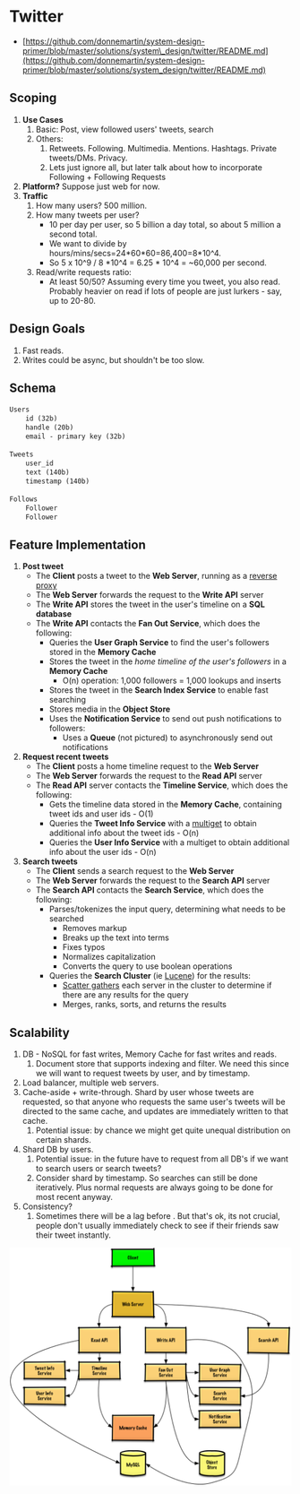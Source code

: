 # Twitter

* [https://github.com/donnemartin/system-design-primer/blob/master/solutions/system\_design/twitter/README.md](https://github.com/donnemartin/system-design-primer/blob/master/solutions/system_design/twitter/README.md)

## Scoping

1. **Use Cases**
   1. Basic: Post, view followed users' tweets, search  
   2. Others:  
      1. Retweets. Following. Multimedia. Mentions. Hashtags.  Private tweets/DMs. Privacy. 
      2. Lets just ignore all, but later talk about how to incorporate Following + Following Requests    
2. **Platform?** Suppose just web for now. 
3. **Traffic**
   1. How many users? 500 million. 
   2. How many tweets per user?
      * 10 per day per user, so 5 billion a day total, so about 5 million a second total. 
      * We want to divide by hours/mins/secs=24\*60\*60=86,400=8\*10^4. 
      * So 5 x 10^9 / 8 \*10^4 = 6.25 \* 10^4 = ~60,000 per second. 
   3. Read/write requests ratio: 
      * At least 50/50? Assuming every time you tweet, you also read. Probably heavier on read if lots of people are just lurkers - say, up to 20-80. 

## **Design Goals**

1. Fast reads. 
2. Writes could be async, but shouldn't be too slow. 

## **Schema**

```text
Users 
    id (32b)
    handle (20b)
    email - primary key (32b)

Tweets 
    user_id 
    text (140b)
    timestamp (140b)    
    
Follows 
    Follower
    Follower
```

## Feature Implementation 

1. **Post tweet** 
   * The **Client** posts a tweet to the **Web Server**, running as a [reverse proxy](https://github.com/donnemartin/system-design-primer#reverse-proxy-web-server)
   * The **Web Server** forwards the request to the **Write API** server
   * The **Write API** stores the tweet in the user's timeline on a **SQL database**
   * The **Write API** contacts the **Fan Out Service**, which does the following:
     * Queries the **User Graph Service** to find the user's followers stored in the **Memory Cache**
     * Stores the tweet in the _home timeline of the user's followers_ in a **Memory Cache**
       * O\(n\) operation: 1,000 followers = 1,000 lookups and inserts
     * Stores the tweet in the **Search Index Service** to enable fast searching
     * Stores media in the **Object Store**
     * Uses the **Notification Service** to send out push notifications to followers:
       * Uses a **Queue** \(not pictured\) to asynchronously send out notifications
2. **Request recent tweets** 
   * The **Client** posts a home timeline request to the **Web Server**
   * The **Web Server** forwards the request to the **Read API** server
   * The **Read API** server contacts the **Timeline Service**, which does the following:
     * Gets the timeline data stored in the **Memory Cache**, containing tweet ids and user ids - O\(1\)
     * Queries the **Tweet Info Service** with a [multiget](http://redis.io/commands/mget) to obtain additional info about the tweet ids - O\(n\)
     * Queries the **User Info Service** with a multiget to obtain additional info about the user ids - O\(n\)
3. **Search tweets**
   * The **Client** sends a search request to the **Web Server**
   * The **Web Server** forwards the request to the **Search API** server
   * The **Search API** contacts the **Search Service**, which does the following:
     * Parses/tokenizes the input query, determining what needs to be searched
       * Removes markup
       * Breaks up the text into terms
       * Fixes typos
       * Normalizes capitalization
       * Converts the query to use boolean operations
     * Queries the **Search Cluster** \(ie [Lucene](https://lucene.apache.org/)\) for the results:
       * [Scatter gathers](https://github.com/donnemartin/system-design-primer#under-development) each server in the cluster to determine if there are any results for the query
       * Merges, ranks, sorts, and returns the results

## Scalability

1. DB - NoSQL for fast writes, Memory Cache for fast writes and reads. 
   1. Document store that supports indexing and filter. We need this since we will want to request tweets by user, and by timestamp. 
2. Load balancer, multiple web servers.
3. Cache-aside + write-through. Shard by user whose tweets are requested, so that anyone who requests the same user's tweets will be directed to the same cache, and updates are immediately written to that cache. 
   1. Potential issue: by chance we might get quite unequal distribution on certain shards.  
4. Shard DB by users. 
   1. Potential issue: in the future have to request from all DB's if we want to search users or search tweets?
   2. Consider shard by timestamp. So searches can still be done iteratively. Plus normal requests are always going to be done for most recent anyway.  
5. Consistency?
   1. Sometimes there will be a lag before . But that's ok, its not crucial, people don't usually immediately check to see if their friends saw their tweet instantly. 



![](../../.gitbook/assets/image%20%289%29.png)









